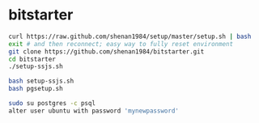 bitstarter
==========

```bash
curl https://raw.github.com/shenan1984/setup/master/setup.sh | bash
exit # and then reconnect; easy way to fully reset environment
git clone https://github.com/shenan1984/bitstarter.git
cd bitstarter
./setup-ssjs.sh
```

```bash
bash setup-ssjs.sh
bash pgsetup.sh
```

```bash
sudo su postgres -c psql
alter user ubuntu with password 'mynewpassword'
```

